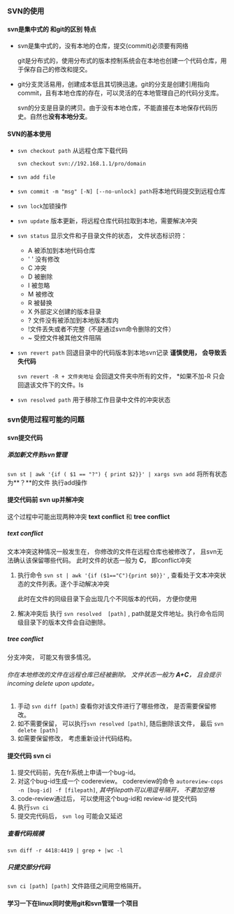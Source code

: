### SVN的使用

#### svn是集中式的 和git的区别 特点

- svn是集中式的，没有本地的仓库，提交(commit)必须要有网络

  git是分布式的，使用分布式的版本控制系统会在本地也创建一个代码仓库，用于保存自己的修改和提交。

- git分支灵活易用，创建成本低且其切换迅速。git的分支是创建引用指向commit，且有本地仓库的存在，可以灵活的在本地管理自己的代码分支库。

  svn的分支是目录的拷贝。由于没有本地仓库，不能直接在本地保存代码历史。自然也**没有本地分支**。



#### SVN的基本使用

- `svn checkout path` 从远程仓库下载代码

  ```shell
  svn checkout svn://192.168.1.1/pro/domain
  ```

- `svn add file`  

- `svn commit -m "msg" [-N] [--no-unlock] path`将本地代码提交到远程仓库

- `svn lock`加锁操作

- `svn update` 版本更新，将远程仓库代码拉取到本地，需要解决冲突

- `svn status`  显示文件和子目录文件的状态，  文件状态标识符：

  - A 被添加到本地代码仓库
  - ' ' 没有修改
  - C 冲突
  - D 被删除
  - I 被忽略
  - M 被修改
  - R 被替换
  - X 外部定义创建的版本目录
  - ? 文件没有被添加到本地版本库内
  - !文件丢失或者不完整（不是通过svn命令删除的文件）
  - ~ 受控文件被其他文件阻隔

- `svn revert path`   回退目录中的代码版本到本地svn记录  **谨慎使用， 会导致丢失代码**

  `svn revert -R + 文件夹地址`  会回退文件夹中所有的文件， *如果不加-R 只会回退该文件下的文件。ls

- `svn resolved path` 用于移除工作目录中文件的冲突状态

### svn使用过程可能的问题

#### svn提交代码

##### 添加新文件到svn管理

`svn st | awk '{if ( $1 == "?") { print $2}}' | xargs svn add`  将所有状态为**？**的文件 执行add操作



#### 提交代码前   svn up并解冲突

这个过程中可能出现两种冲突 **text conflict** 和 **tree conflict**

##### text  conflict

文本冲突这种情况一般发生在， 你修改的文件在远程仓库也被修改了， 且svn无法确认该保留哪些代码。  此时文件的状态一般为 **C**， 即conflict冲突

1. 执行命令 `svn st | awk '{if ($1=="C"){print $0}}'`  , 查看处于文本冲突状态的文件列表。逐个手动解决冲突

   此时在文件的同级目录下会出现几个不同版本的代码， 方便你使用

2. 解决冲突后 执行 `svn resolved  [path]` , path就是文件地址。执行命令后同级目录下的版本文件会自动删除。

##### tree  conflict

分支冲突， 可能又有很多情况。

###### 你在本地修改的文件在远程仓库已经被删除。 文件状态一般为 **A+C**， 且会提示*incoming delete upon update*。 

1. 手动 `svn diff [path]` 查看你对该文件进行了哪些修改， 是否需要保留修改。
2. 如不需要保留， 可以执行`svn resolved [path]`,  随后删除该文件， 最后 `svn delete [path]`
3. 如需要保留修改， 考虑重新设计代码结构。



#### 提交代码 svn ci

1. 提交代码前，先在fr系统上申请一个bug-id。 
2. 对这个bug-id生成一个 codereview。  codereview的命令 `autoreview-cops -n [bug-id] -f [filepath]`, *其中filepath可以用逗号隔开， 不要加空格*
3. code-review通过后， 可以使用这个bug-id和 review-id 提交代码
4. 执行`svn ci`
5. 提交完代码后， `svn log` 可能会又延迟

##### 查看代码规模

`svn diff -r 4418:4419 | grep + |wc -l`



##### 只提交部分代码

`svn ci [path] [path]`   文件路径之间用空格隔开。

#### 学习一下在linux同时使用git和svn管理一个项目